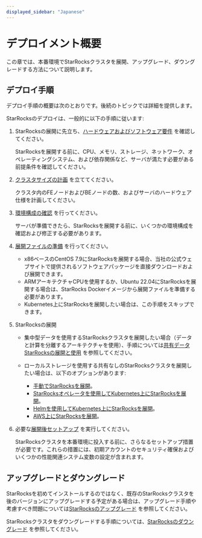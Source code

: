 ```yaml
---
displayed_sidebar: "Japanese"
---
```


# デプロイメント概要

この章では、本番環境でStarRocksクラスタを展開、アップグレード、ダウングレードする方法について説明します。

## デプロイ手順

デプロイ手順の概要は次のとおりです。後続のトピックでは詳細を提供します。

StarRocksのデプロイは、一般的に以下の手順に従います:

1. StarRocksの展開に先立ち、[ハードウェアおよびソフトウェア要件](../deployment/deployment_prerequisites.md) を確認してください。

   StarRocksを展開する前に、CPU、メモリ、ストレージ、ネットワーク、オペレーティングシステム、および依存関係など、サーバが満たす必要がある前提条件を確認してください。

2. [クラスタサイズの計画](../deployment/plan_cluster.md) を立ててください。

   クラスタ内のFEノードおよびBEノードの数、およびサーバのハードウェア仕様を計画してください。

3. [環境構成の確認](../deployment/environment_configurations.md) を行ってください。

   サーバが準備できたら、StarRocksを展開する前に、いくつかの環境構成を確認および修正する必要があります。

4. [展開ファイルの準備](../deployment/prepare_deployment_files.md) を行ってください。

   - x86ベースのCentOS 7.9にStarRocksを展開する場合、当社の公式ウェブサイトで提供されるソフトウェアパッケージを直接ダウンロードおよび展開できます。
   - ARMアーキテクチャCPUを使用するか、Ubuntu 22.04にStarRocksを展開する場合は、StarRocks Dockerイメージから展開ファイルを準備する必要があります。
   - Kubernetes上にStarRocksを展開したい場合は、この手順をスキップできます。

5. StarRocksの展開

   - 集中型データを使用するStarRocksクラスタを展開したい場合（データと計算を分離するアーキテクチャを使用）、手順については[共有データStarRocksの展開と使用](../deployment/shared_data/s3.md) を参照してください。
   - ローカルストレージを使用する共有なしのStarRocksクラスタを展開したい場合は、以下のオプションがあります:

     - [手動でStarRocksを展開](../deployment/deploy_manually.md)。
     - [StarRocksオペレータを使用してKubernetes上にStarRocksを展開](../deployment/sr_operator.md)。
     - [Helmを使用してKubernetes上にStarRocksを展開](../deployment/helm.md)。
     - [AWS上にStarRocksを展開](../deployment/starrocks_on_aws.md)。

6. 必要な[展開後セットアップ](../deployment/post_deployment_setup.md) を実行してください。

   StarRocksクラスタを本番環境に投入する前に、さらなるセットアップ措置が必要です。これらの措置には、初期アカウントのセキュリティ確保およびいくつかの性能関連システム変数の設定が含まれます。

## アップグレードとダウングレード

StarRocksを初めてインストールするのではなく、既存のStarRocksクラスタを後のバージョンにアップグレードする予定がある場合は、アップグレード手順や考慮すべき問題については[StarRocksのアップグレード](../deployment/upgrade.md) を参照してください。

StarRocksクラスタをダウングレードする手順については、[StarRocksのダウングレード](../deployment/downgrade.md) を参照してください。

